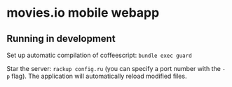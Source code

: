 # movies.io mobile webapp

## Running in development

Set up automatic compilation of coffeescript: `bundle exec guard`

Star the server: `rackup config.ru` (you can specify a port number with the `-p` flag). The application will automatically reload modified files.
